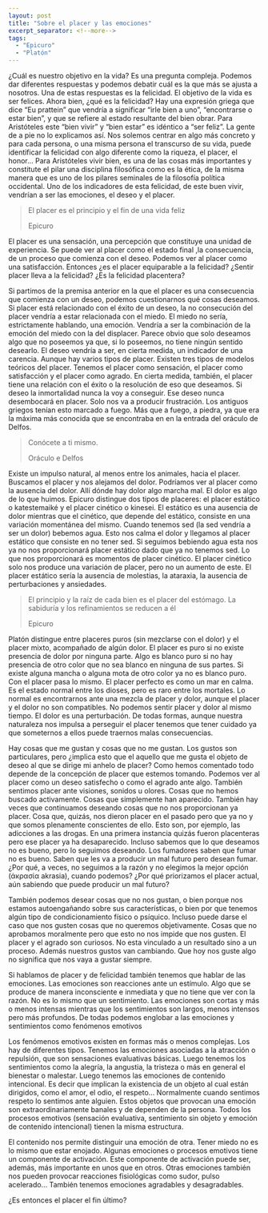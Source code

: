 ```yaml
---
layout: post
title: "Sobre el placer y las emociones"
excerpt_separator: <!--more-->
tags: 
  - "Epicuro"
  - "Platón"
---
```

¿Cuál es nuestro objetivo en la vida? Es una pregunta compleja. Podemos dar diferentes respuestas y podemos debatir cuál es la que más se ajusta a nosotros. Una de estas respuestas es la felicidad. El objetivo de la vida es ser felices. Ahora bien, ¿qué es la felicidad? Hay una expresión griega que dice “Eu prattein” que vendría a significar “irle bien a uno”, “encontrarse o estar bien”, y que se refiere al estado resultante del bien obrar. Para Aristóteles este “bien vivir” y “bien estar” es idéntico a “ser feliz”. La gente de a pie no lo explicamos así. Nos solemos centrar en algo más concreto y para cada persona, o una misma persona el transcurso de su vida, puede identificar la felicidad con algo diferente como la riqueza, el placer, el honor… Para Aristóteles vivir bien,  es una de las cosas más importantes y constitute el pilar una disciplina filosófica como es la ética, de la misma manera que es uno de los pilares seminales de la filosofía política occidental. Uno de los indicadores de esta felicidad, de este buen vivir, vendrían a ser las emociones, el deseo y el placer.
<!--more-->

> El placer es el principio y el fin de una vida feliz
> 
> Epicuro

El placer es una sensación, una percepción que constituye una unidad de experiencia. Se puede ver al placer como el estado final ,la consecuencia, de un proceso que comienza con el deseo. Podemos ver al placer como una satisfacción. Entonces ¿es el placer equiparable a la felicidad? ¿Sentir placer lleva a la felicidad? ¿Es la felicidad placentera?

Si partimos de la premisa anterior en la que el placer es una consecuencia que comienza con un deseo, podemos cuestionarnos qué cosas deseamos. Si placer está relacionado con el éxito de un deseo, la no consecución del placer vendría a estar relacionada con el miedo. El miedo no sería, estrictamente hablando, una emoción. Vendría a ser la combinación de la emoción del miedo con la del displacer. Parece obvio que solo deseamos algo que no poseemos ya que, si lo poseemos, no tiene ningún sentido desearlo. El deseo vendría a ser, en cierta medida, un indicador de una carencia. Aunque hay varios tipos de placer. Existen tres tipos de modelos teóricos del placer. Tenemos el placer como sensación, el placer como satisfacción y el placer como agrado. En cierta medida, también, el placer tiene una relación con el éxito o la resolución de eso que deseamos. Si deseo la inmortalidad nunca la voy a conseguir. Ese deseo nunca desembocará en placer. Solo nos va a producir frustración. Los antiguos griegos tenían esto marcado a fuego. Más que a fuego, a piedra, ya que era la máxima más conocida que se encontraba en en la entrada del oráculo de Delfos. 

> Conócete a ti mismo.
>
> Oráculo e Delfos

Existe un impulso natural, al menos entre los animales, hacia el placer. Buscamos el placer y nos alejamos del dolor. Podríamos ver al placer como la ausencia del dolor. Allí dónde hay dolor algo marcha mal. El dolor es algo de lo que huimos. Epicuro distingue dos tipos de placeres: el placer estático o katestemaiké y el placer cinético o kinesei. El estático es una ausencia de dolor mientras que el cinético, que depende del estático, consiste en una variación momentánea del mismo. Cuando tenemos sed (la sed vendría a ser un dolor) bebemos agua. Esto nos calma el dolor y llegamos al placer estático que consiste en no tener sed. Si seguimos bebiendo agua esta nos ya no nos proporcionará placer estático dado que ya no tenemos sed. Lo que nos proporcionará es momentos de placer cinético. El placer cinético solo nos produce una variación de placer, pero no un aumento 	de este. El placer estático sería la ausencia de molestias, la ataraxia, la ausencia de perturbaciones y ansiedades.

> El principio y la raíz de cada bien es el placer del estómago. La sabiduría y los refinamientos se reducen a él
>
> Epicuro

Platón distingue entre placeres puros (sin mezclarse con el dolor) y el placer mixto, acompañado de algún dolor. El placer es puro si no existe presencia de dolor por ninguna parte. Algo es blanco puro si no hay presencia de otro color que no sea blanco en ninguna de sus partes. Si existe alguna mancha o alguna mota de otro color ya no es blanco puro. Con el placer pasa lo mismo. El placer perfecto es como un mar en calma. Es el estado normal entre los dioses, pero es raro entre los mortales. Lo normal es encontrarnos ante una mezcla de placer y dolor, aunque el placer y el dolor no son compatibles. No podemos sentir placer y dolor al mismo tiempo. El dolor es una perturbación. De todas formas, aunque nuestra naturaleza nos impulsa a perseguir el placer tenemos que tener cuidado ya que someternos a ellos puede traernos malas consecuencias.

Hay cosas que me gustan y cosas que no me gustan. Los gustos son particulares, pero ¿implica esto que el aquello que me gusta el objeto de deseo al que se dirige mi anhelo de placer? Como hemos comentado todo depende de la concepción de placer que estemos tomando. Podemos ver al placer como un deseo satisfecho o como el agrado ante algo. También sentimos placer ante visiones, sonidos u olores. Cosas que no hemos buscado activamente. Cosas que simplemente han aparecido. También hay veces que continuamos deseando cosas que no nos proporcionan ya placer. Cosa que, quizás, nos dieron placer en el pasado pero que ya no y que somos plenamente conscientes de ello. Esto son, por ejemplo, las adicciones a las drogas. En una primera instancia quizás fueron placenteras pero ese placer ya ha desaparecido. Incluso sabemos que lo que deseamos no es bueno, pero lo seguimos deseando. Los fumadores saben que fumar no es bueno. Saben que les va a producir un mal futuro pero desean fumar.  ¿Por qué, a veces, no seguimos a la razón y no elegimos la mejor opción (ἀκρασία akrasia), cuando podemos? ¿Por qué priorizamos el placer actual, aún sabiendo que puede producir un mal futuro?

También podemos desear cosas que no nos gustan, o bien porque nos estamos autoengañando sobre sus características, o bien por que tenemos algún tipo de condicionamiento físico o psíquico. Incluso puede darse el caso que nos gusten cosas que no queremos objetivamente. Cosas que no aprobamos moralmente pero que esto no nos impide que nos gusten. El placer y el agrado son curiosos. No esta vinculado a un resultado sino a un proceso. Además nuestros gustos van cambiando. Que hoy nos guste algo no significa que nos vaya a gustar siempre.

Si hablamos de placer y de felicidad también tenemos que hablar de las emociones. Las emociones son reacciones ante un estímulo. Algo que se produce de manera inconsciente e inmediata y que no tiene que ver con la razón. No es lo mismo que un sentimiento. Las emociones son cortas y más o menos intensas mientras que los sentimientos son largos, menos intensos pero más profundos. De todas podemos englobar a las emociones y sentimientos como fenómenos emotivos

Los fenómenos emotivos existen en formas más o menos complejas. Los hay de diferentes tipos. Tenemos las emociones asociadas a la atracción o repulsión, que son sensaciones evaluativas básicas. Luego tenemos los sentimientos como la alegría, la angustia, la tristeza o más en general el bienestar o malestar. Luego tenemos las emociones de contenido intencional. Es decir que implican la existencia de un objeto al cual están dirigidos, como el amor, el odio, el respeto… Normalmente cuando sentimos respeto lo sentimos ante alguien. Estos objetos que provocan una emoción son extraordinariamente banales y de dependen de la persona. Todos los procesos emotivos (sensación evaluativa, sentimiento sin objeto y emoción de contenido intencional) tienen la misma estructura.

El contenido nos permite distinguir una emoción de otra. Tener miedo no es lo mismo que estar enojado. Algunas emociones o procesos emotivos tiene un componente de activación. Este componente de activación puede ser, además, más importante en unos que en otros. Otras emociones también nos pueden provocar reacciones fisiológicas como sudor, pulso acelerado… También tenemos emociones agradables y desagradables.

¿Es entonces el placer el fin último?